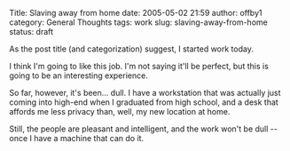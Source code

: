 Title: Slaving away from home
date: 2005-05-02 21:59
author: offby1
category: General Thoughts
tags: work
slug: slaving-away-from-home
status: draft

As the post title (and categorization) suggest, I started work today.

I think I'm going to like this job. I'm not saying it'll be perfect, but this is going to be an interesting experience.

So far, however, it's been\... dull. I have a workstation that was actually just coming into high-end when I graduated from high school, and a desk that affords me less privacy than, well, my new location at home.

Still, the people are pleasant and intelligent, and the work won't be dull \-- once I have a machine that can do it.
